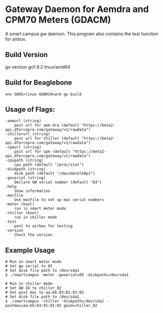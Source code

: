 # Gateway Daemon for Aemdra and CPM70 Meters (GDACM)

A smart campus gw daemon. This program also contains the test function for airbox.

## Build Version

go version go1.9.2 linux/amd64

## Build for Beaglebone

````
env GOOS=linux GOARCH=arm go build
````

## Usage of Flags:

````
-aemurl (string)
    post url for aem-dra (default "https://beta2-api.dforcepro.com/gateway/v1/rawdata")
-chillerurl (string)
    post url for chiller (default "https://beta2-api.dforcepro.com/gateway/v1/rawdata")
-cpmurl (string)
    post url for cpm (default "https://beta2-api.dforcepro.com/gateway/v1/rawdata")
-cpupath (string)
    cpu path (default "/proc/stat")
-diskpath (string)
    disk path (default "/dev/mmcblk0p1")
-gwserial (string)
    Declare GW serial number (default "03")
-help
    Show information
-macfile
    Use macFile to set up mac serial numbers 
-meter (bool)
    run in smart meter mode
-chiller (bool)
    run in chiller mode
-test
    post to airbox for testing
-version
    Check the version
````

## Example Usage

````
# Run in smart meter mode
# Set gw serial to 05
# Set disk file path to /dev/sda1
$ ./smartcampus -meter -gwserial=05 -diskpath=/dev/sda1

# Run in chiller mode
# Set GW ID to chiller_02
# Set post mac to aa:bb:03:01:01:02
# Set disk file path to /dev/sda1
$ ./smartcampus -chiller -diskpath=/dev/sda1 -postmac=aa:bb:03:01:01:02 gwid=chiller_02
````